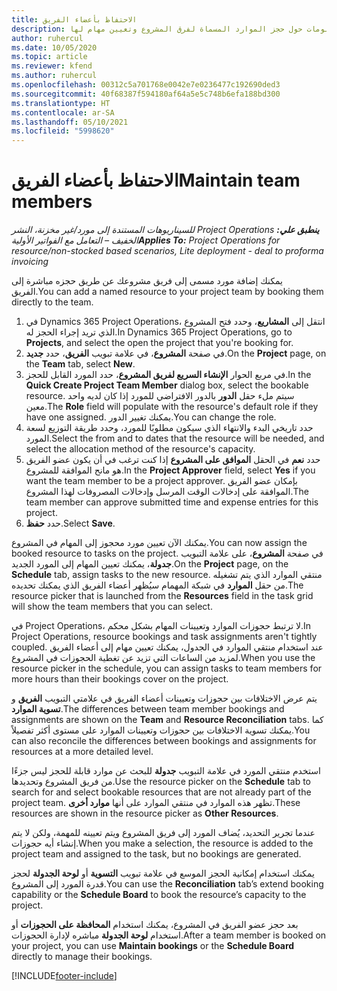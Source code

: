 ```yaml
---
title: الاحتفاظ بأعضاء الفريق
description: يوفر هذا الموضوع معلومات حول حجز الموارد المسماة لفرق المشروع وتعيين مهام لها.
author: ruhercul
ms.date: 10/05/2020
ms.topic: article
ms.reviewer: kfend
ms.author: ruhercul
ms.openlocfilehash: 00312c5a701768e0042e7e0236477c192690ded3
ms.sourcegitcommit: 40f68387f594180af64a5e5c748b6efa188bd300
ms.translationtype: HT
ms.contentlocale: ar-SA
ms.lasthandoff: 05/10/2021
ms.locfileid: "5998620"
---
```

# <a name="maintain-team-members"></a><span data-ttu-id="e4d29-103">الاحتفاظ بأعضاء الفريق</span><span class="sxs-lookup"><span data-stu-id="e4d29-103">Maintain team members</span></span>

<span data-ttu-id="e4d29-104">_**ينطبق علي:** ‏‫Project Operations للسيناريوهات المستندة إلى مورد/غير مخزنة‬، ‏‫النشر الخفيف – التعامل مع الفواتير الأولية‬_</span><span class="sxs-lookup"><span data-stu-id="e4d29-104">_**Applies To:** Project Operations for resource/non-stocked based scenarios, Lite deployment - deal to proforma invoicing_</span></span>

<span data-ttu-id="e4d29-105">يمكنك إضافة مورد مسمى إلى فريق مشروعك عن طريق حجزه مباشرة إلى الفريق.</span><span class="sxs-lookup"><span data-stu-id="e4d29-105">You can add a named resource to your project team by booking them directly to the team.</span></span>

1. <span data-ttu-id="e4d29-106">في Dynamics 365 Project Operations، انتقل إلى **المشاريع**، وحدد فتح المشروع الذي تريد إجراء الحجز له.</span><span class="sxs-lookup"><span data-stu-id="e4d29-106">In Dynamics 365 Project Operations, go to **Projects**, and select the open the project that you're booking for.</span></span>
2. <span data-ttu-id="e4d29-107">في صفحة **المشروع**، في علامة تبويب **الفريق**، حدد **جديد**.</span><span class="sxs-lookup"><span data-stu-id="e4d29-107">On the **Project** page, on the **Team** tab, select **New**.</span></span> 
3. <span data-ttu-id="e4d29-108">في مربع الحوار **الإنشاء السريع لفريق المشروع**، حدد المورد القابل للحجز.</span><span class="sxs-lookup"><span data-stu-id="e4d29-108">In the **Quick Create Project Team Member** dialog box, select the bookable resource.</span></span> <span data-ttu-id="e4d29-109">سيتم ملء حقل **الدور** بالدور الافتراضي للمورد إذا كان لديه واحد معين.</span><span class="sxs-lookup"><span data-stu-id="e4d29-109">The **Role** field will populate with the resource's default role if they have one assigned.</span></span> <span data-ttu-id="e4d29-110">يمكنك تغيير الدور.</span><span class="sxs-lookup"><span data-stu-id="e4d29-110">You can change the role.</span></span> 
4. <span data-ttu-id="e4d29-111">حدد تاريخي البدء والانتهاء الذي سيكون مطلوبًا للمورد، وحدد طريقة التوزيع لسعة المورد.</span><span class="sxs-lookup"><span data-stu-id="e4d29-111">Select the from and to dates that the resource will be needed, and select the allocation method of the resource's capacity.</span></span> 
5. <span data-ttu-id="e4d29-112">حدد **نعم** في الحقل **الموافق على المشروع** إذا كنت ترغب في أن يكون عضو الفريق هو مانح الموافقة للمشروع.</span><span class="sxs-lookup"><span data-stu-id="e4d29-112">In the **Project Approver** field, select **Yes** if you want the team member to be a project approver.</span></span> <span data-ttu-id="e4d29-113">بإمكان عضو الفريق الموافقة على إدخالات الوقت المرسل وإدخالات المصروفات لهذا المشروع.</span><span class="sxs-lookup"><span data-stu-id="e4d29-113">The team member can approve submitted time and expense entries for this project.</span></span> 
6. <span data-ttu-id="e4d29-114">حدد **حفظ**.</span><span class="sxs-lookup"><span data-stu-id="e4d29-114">Select **Save**.</span></span>

<span data-ttu-id="e4d29-115">يمكنك الآن تعيين مورد محجوز إلى المهام في المشروع.</span><span class="sxs-lookup"><span data-stu-id="e4d29-115">You can now assign the booked resource to tasks on the project.</span></span> <span data-ttu-id="e4d29-116">في صفحة **المشروع**، على علامة التبويب **جدولة**، يمكنك تعيين المهام إلى المورد الجديد.</span><span class="sxs-lookup"><span data-stu-id="e4d29-116">On the **Project** page, on the **Schedule** tab, assign tasks to the new resource.</span></span> <span data-ttu-id="e4d29-117">منتقي الموارد الذي يتم تشغيله من حقل **الموارد** في شبكة المهمام سيُظهر أعضاء الفريق الذي يمكنك تحديده.</span><span class="sxs-lookup"><span data-stu-id="e4d29-117">The resource picker that is launched from the **Resources** field in the task grid will show the team members that you can select.</span></span>


<span data-ttu-id="e4d29-118">في Project Operations، لا ترتبط حجوزات الموارد وتعيينات المهام بشكل محكم.</span><span class="sxs-lookup"><span data-stu-id="e4d29-118">In Project Operations, resource bookings and task assignments aren't tightly coupled.</span></span> <span data-ttu-id="e4d29-119">عند استخدام منتقي الموارد في الجدول، يمكنك تعيين مهام إلى أعضاء الفريق لمزيد من الساعات التي تزيد عن تغطية الحجوزات في المشروع.</span><span class="sxs-lookup"><span data-stu-id="e4d29-119">When you use the resource picker in the schedule, you can assign tasks to team members for more hours than their bookings cover on the project.</span></span>

<span data-ttu-id="e4d29-120">يتم عرض الاختلافات بين حجوزات وتعيينات أعضاء الفريق في علامتي التبويب **الفريق** و **تسوية الموارد**.</span><span class="sxs-lookup"><span data-stu-id="e4d29-120">The differences between team member bookings and assignments are shown on the **Team** and **Resource Reconciliation** tabs.</span></span> <span data-ttu-id="e4d29-121">كما يمكنك تسوية الاختلافات بين حجوزات وتعيينات الموارد على مستوى أكثر تفصيلاً.</span><span class="sxs-lookup"><span data-stu-id="e4d29-121">You can also reconcile the differences between bookings and assignments for resources at a more detailed level.</span></span>

<span data-ttu-id="e4d29-122">استخدم منتقي المورد في علامة التبويب **جدولة** للبحث عن موارد قابلة للحجز ليس جزءًا من فريق المشروع وتحديدها.</span><span class="sxs-lookup"><span data-stu-id="e4d29-122">Use the resource picker on the **Schedule** tab to search for and select bookable resources that are not already part of the project team.</span></span> <span data-ttu-id="e4d29-123">تظهر هذه الموارد في منتقي الموارد على أنها **موارد أخرى**.</span><span class="sxs-lookup"><span data-stu-id="e4d29-123">These resources are shown in the resource picker as **Other Resources**.</span></span>

<span data-ttu-id="e4d29-124">عندما تجرير التحديد، يُضاف المورد إلى فريق المشروع ويتم تعيينه للمهمة، ولكن لا يتم إنشاء أيه حجوزات.</span><span class="sxs-lookup"><span data-stu-id="e4d29-124">When you make a selection, the resource is added to the project team and assigned to the task, but no bookings are generated.</span></span>

<span data-ttu-id="e4d29-125">يمكنك استخدام إمكانية الحجز الموسع في علامة تبويب **التسوية** أو **لوحة الجدولة** لحجز قدرة المورد إلى المشروع.</span><span class="sxs-lookup"><span data-stu-id="e4d29-125">You can use the **Reconciliation** tab’s extend booking capability or the **Schedule Board** to book the resource’s capacity to the project.</span></span>

<span data-ttu-id="e4d29-126">بعد حجز عضو الفريق في المشروع، يمكنك استخدام **المحافظة على الحجوزات** أو استخدام **لوحة الجدولة** مباشره لإدارة الحجوزات.</span><span class="sxs-lookup"><span data-stu-id="e4d29-126">After a team member is booked on your project, you can use **Maintain bookings** or the **Schedule Board** directly to manage their bookings.</span></span>


[!INCLUDE[footer-include](../includes/footer-banner.md)]